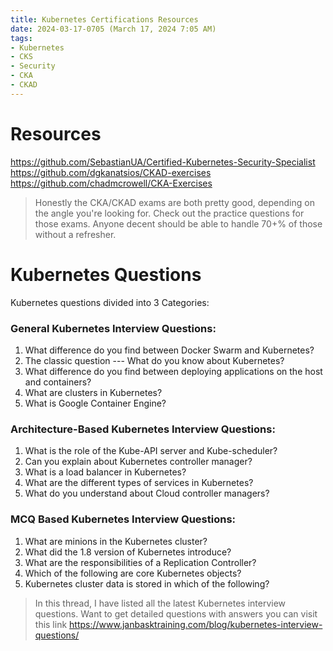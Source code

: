 ```yaml
---
title: Kubernetes Certifications Resources
date: 2024-03-17-0705 (March 17, 2024 7:05 AM)
tags: 
- Kubernetes
- CKS
- Security
- CKA
- CKAD
---
```


# Resources
https://github.com/SebastianUA/Certified-Kubernetes-Security-Specialist
https://github.com/dgkanatsios/CKAD-exercises
https://github.com/chadmcrowell/CKA-Exercises

> Honestly the CKA/CKAD exams are both pretty good, depending on the angle you're looking for. Check out the practice questions for those exams. Anyone decent should be able to handle 70+% of those without a refresher.

# Kubernetes Questions
Kubernetes questions divided into 3 Categories:

### General Kubernetes Interview Questions:
1. What difference do you find between Docker Swarm and Kubernetes?
2. The classic question --- What do you know about Kubernetes?
3. What difference do you find between deploying applications on the host and containers?
4. What are clusters in Kubernetes?
5. What is Google Container Engine?

### Architecture-Based Kubernetes Interview Questions:
1. What is the role of the Kube-API server and Kube-scheduler?
2. Can you explain about Kubernetes controller manager?
3. What is a load balancer in Kubernetes?
4. What are the different types of services in Kubernetes?
5. What do you understand about Cloud controller managers?

### MCQ Based Kubernetes Interview Questions:
1. What are minions in the Kubernetes cluster?
2. What did the 1.8 version of Kubernetes introduce?
3. What are the responsibilities of a Replication Controller?
4. Which of the following are core Kubernetes objects?
5. Kubernetes cluster data is stored in which of the following?

> In this thread, I have listed all the latest Kubernetes interview questions. Want to get detailed questions with answers you can visit this link https://www.janbasktraining.com/blog/kubernetes-interview-questions/
